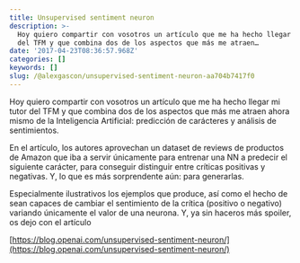 ```yaml
---
title: Unsupervised sentiment neuron
description: >-
  Hoy quiero compartir con vosotros un artículo que me ha hecho llegar mi tutor
  del TFM y que combina dos de los aspectos que más me atraen…
date: '2017-04-23T08:36:57.968Z'
categories: []
keywords: []
slug: /@alexgascon/unsupervised-sentiment-neuron-aa704b7417f0
---
```


Hoy quiero compartir con vosotros un artículo que me ha hecho llegar mi tutor del TFM y que combina dos de los aspectos que más me atraen ahora mismo de la Inteligencia Artificial: predicción de carácteres y análisis de sentimientos.

En el artículo, los autores aprovechan un dataset de reviews de productos de Amazon que iba a servir únicamente para entrenar una NN a predecir el siguiente carácter, para conseguir distinguir entre críticas positivas y negativas. Y, lo que es más sorprendente aún: para generarlas.

Especialmente ilustrativos los ejemplos que produce, así como el hecho de sean capaces de cambiar el sentimiento de la crítica (positivo o negativo) variando únicamente el valor de una neurona. Y, ya sin haceros más spoiler, os dejo con el artículo

[https://blog.openai.com/unsupervised-sentiment-neuron/](https://blog.openai.com/unsupervised-sentiment-neuron/)